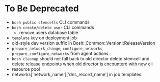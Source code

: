 # To Be Deprecated

- `bosh public stemcells` CLI commands
- `bosh create/delete user` CLI commands
  - remove users database table
- `template` key on deployment job
- old-style dev version suffix in Bosh::Common::Version::ReleaseVersion
- `prepare_network_change`, `configure_networks`, `prepare_configure_networks` from agent actions
- `bosh cleanup` should not fall back to old director delete stemcell and delete release endpoints when old director is encounterd with new cli
- resource pool
- networks['network_name']['dns_record_name'] in job templates 
